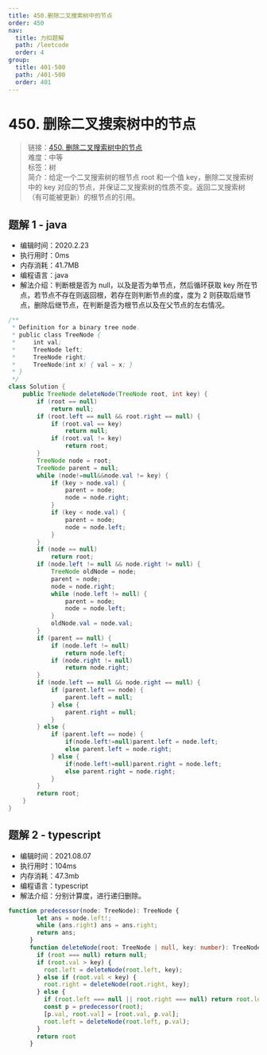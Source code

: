 ```yaml
---
title: 450.删除二叉搜索树中的节点
order: 450
nav:
  title: 力扣题解
  path: /leetcode
  order: 4
group:
  title: 401-500
  path: /401-500
  order: 401
---
```


# 450. 删除二叉搜索树中的节点

> 链接：[450. 删除二叉搜索树中的节点](https://leetcode-cn.com/problems/delete-node-in-a-bst/)  
> 难度：中等  
> 标签：树  
> 简介：给定一个二叉搜索树的根节点 root 和一个值 key，删除二叉搜索树中的 key 对应的节点，并保证二叉搜索树的性质不变。返回二叉搜索树（有可能被更新）的根节点的引用。

## 题解 1 - java

- 编辑时间：2020.2.23
- 执行用时：0ms
- 内存消耗：41.7MB
- 编程语言：java
- 解法介绍：判断根是否为 null，以及是否为单节点，然后循环获取 key 所在节点，若节点不存在则返回根，若存在则判断节点的度，度为 2 则获取后继节点，删除后继节点，在判断是否为根节点以及在父节点的左右情况。

```java
/**
 * Definition for a binary tree node.
 * public class TreeNode {
 *     int val;
 *     TreeNode left;
 *     TreeNode right;
 *     TreeNode(int x) { val = x; }
 * }
 */
class Solution {
    public TreeNode deleteNode(TreeNode root, int key) {
		if (root == null)
			return null;
		if (root.left == null && root.right == null) {
			if (root.val == key)
				return null;
			if (root.val != key)
				return root;
		}
		TreeNode node = root;
		TreeNode parent = null;
		while (node!=null&&node.val != key) {
			if (key > node.val) {
				parent = node;
				node = node.right;
			}
			if (key < node.val) {
				parent = node;
				node = node.left;
			}
		}
		if (node == null)
			return root;
		if (node.left != null && node.right != null) {
			TreeNode oldNode = node;
			parent = node;
			node = node.right;
			while (node.left != null) {
				parent = node;
				node = node.left;
			}
			oldNode.val = node.val;
		}
		if (parent == null) {
			if (node.left != null)
				return node.left;
			if (node.right != null)
				return node.right;
		}
		if (node.left == null && node.right == null) {
			if (parent.left == node) {
				parent.left = null;
			} else {
				parent.right = null;
			}
		} else {
			if (parent.left == node) {
				if(node.left!=null)parent.left = node.left;
				else parent.left = node.right;
			} else {
				if(node.left!=null)parent.right = node.left;
				else parent.right = node.right;
			}
		}
		return root;
	}
}
```
## 题解 2 - typescript
- 编辑时间：2021.08.07
- 执行用时：104ms
- 内存消耗：47.3mb
- 编程语言：typescript
- 解法介绍：分别计算度，进行递归删除。
```typescript
function predecessor(node: TreeNode): TreeNode {
        let ans = node.left!;
        while (ans.right) ans = ans.right;
        return ans;
      }
      function deleteNode(root: TreeNode | null, key: number): TreeNode | null {
        if (root === null) return null;
        if (root.val > key) {
          root.left = deleteNode(root.left, key);
        } else if (root.val < key) {
          root.right = deleteNode(root.right, key);
        } else {
          if (root.left === null || root.right === null) return root.left ?? root.right;
          const p = predecessor(root);
          [p.val, root.val] = [root.val, p.val];
          root.left = deleteNode(root.left, p.val);
        }
        return root
      }
      
```
